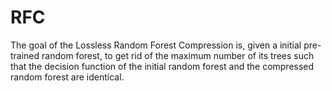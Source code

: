 # RFC
The goal of the Lossless Random Forest Compression is, given a initial pre- trained random forest, to get rid of the maximum number of its trees such that the decision function of the initial random forest and the compressed random forest are identical.
